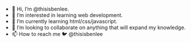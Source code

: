 - 👋 Hi, I’m @thisisbenlee.
- 👀 I’m interested in learning web development.
- 🌱 I’m currently learning html/css/javascript.
- 💞️ I’m looking to collaborate on anything that will expand my knowledge.
- 📫 How to reach me 🐦 @thisisbenlee



<!---
thisisbenlee/thisisbenlee is a ✨ special ✨ repository because its `README.md` (this file) appears on your GitHub profile.
You can click the Preview link to take a look at your changes.
--->
